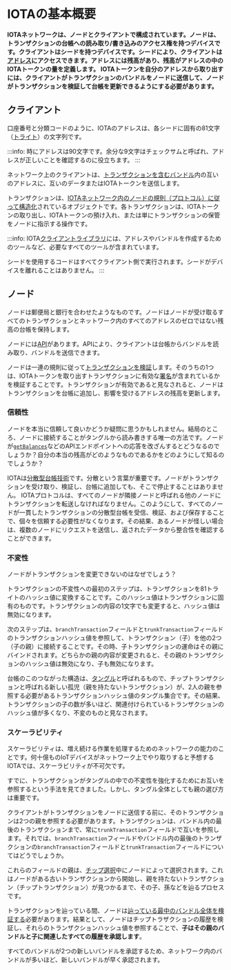 # IOTAの基本概要
<!-- # IOTA basics overview -->

**IOTAネットワークは、ノードとクライアントで構成されています。ノードは、トランザクションの台帳への読み取り/書き込みのアクセス権を持つデバイスです。クライアントはシードを持つデバイスです。シードにより、クライアントは[アドレス](../concepts/addresses-and-signatures.md)にアクセスできます。アドレスには残高があり、残高がアドレスの中のIOTAトークンの量を定義します。 IOTAトークンを自分のアドレスから取り出すには、クライアントがトランザクションのバンドルをノードに送信して、ノードがトランザクションを検証して台帳を更新できるようにする必要があります。**
<!-- **An IOTA network consists of nodes and clients. A node is a device that has read/write access to a ledger of transactions. A client is a device that has a seed. A seed gives a client access to [addresses](../concepts/addresses-and-signatures.md). Addresses have a balance, which defines the amount of IOTA tokens in them. To withdraw IOTA tokens from their addresses, clients must send bundles of transactions to a node so that the nodes can validate the transactions and update their ledgers.** -->

## クライアント
<!-- ## Clients -->

口座番号と分類コードのように、IOTAのアドレスは、各シードに固有の81文字（[トライト](../concepts/trinary.md)）の文字列です。
<!-- Like an account number and sort code, an address in IOTA is a unique string of 81 characters ([trytes](../concepts/trinary.md)) that are unique to each seed. -->

:::info:
時にアドレスは90文字です。余分な9文字はチェックサムと呼ばれ、アドレスが正しいことを確認するのに役立ちます。
:::
<!-- :::info: -->
<!-- Sometimes addresses have 90 characters. The extra 9 characters are called the checksum, which helps you make sure your address is correct. -->
<!-- ::: -->

ネットワーク上のクライアントは、[トランザクションを含むバンドル](../concepts/bundles-and-transactions.md)内の互いのアドレスに、互いのデータまたはIOTAトークンを送信します。
<!-- Clients on the network send each other data or IOTA tokens to each other's addresses in [bundles, which contain transactions](../concepts/bundles-and-transactions.md). -->

トランザクションは、[IOTAネットワーク内のノードの規則（プロトコル）に従って構造化](../references/structure-of-a-transaction.md)されているオブジェクトです。各トランザクションは、IOTAトークンの取り出し、IOTAトークンの預け入れ、または単にトランザクションの保管をノードに指示する操作です。
<!-- Transactions are objects that are [structured according to the rules (protocol) of the nodes in the IOTA network](../references/structure-of-a-transaction.md). Each transaction is an operation that instructs a node to withdraw IOTA tokens, deposit IOTA tokens, or simply store the transaction. -->

:::info:
IOTA[クライアントライブラリ](root://client-libraries/0.1/introduction/overview.md)には、アドレスやバンドルを作成するためのツールなど、必要なすべてのツールが含まれています。

シードを使用するコードはすべてクライアント側で実行されます。シードがデバイスを離れることはありません。
:::
<!-- :::info: -->
<!-- The IOTA [client libraries](root://client-libraries/0.1/introduction/overview.md) contain all the tools you need, including those to create addresses and bundles. -->
<!--  -->
<!-- Any code that uses a seed is executed on the client side. Your seed never leaves your device. -->
<!-- ::: -->

## ノード
<!-- ## Nodes -->

ノードは郵便局と銀行を合わせたようなものです。ノードはノードが受け取るすべてのトランザクションとネットワーク内のすべてのアドレスのゼロではない残高の台帳を保持します。
<!-- Nodes are like a cross between a post office and a bank. They keep a ledger of every transaction that they receive and the non-zero balances of all addresses in the network. -->

ノードには[API](root://iri/0.1/references/api-reference.md)があります。APIにより、クライアントは台帳からバンドルを読み取り、バンドルを送信できます。
<!-- Nodes have an [API](root://iri/0.1/references/api-reference.md), which allows clients to read from the ledger and send bundles. -->

ノードは一連の規則に従って[トランザクションを検証](root://iri/0.1/concepts/transaction-validation.md)します。そのうちの1つは、IOTAトークンを取り出すトランザクションに有効な[署名](../concepts/addresses-and-signatures.md)が含まれているかを検証することです。トランザクションが有効であると見なされると、ノードはトランザクションを台帳に追加し、影響を受けるアドレスの残高を更新します。
<!-- Nodes [validate transactions](root://iri/0.1/concepts/transaction-validation.md) according to a set of rules, one of which states that withdrawals must contain a valid [signature](../concepts/addresses-and-signatures.md). When a transaction is considered valid, the node adds it to its ledger and updates the balances of the affected addresses. -->

### 信頼性
<!-- ### Trust -->

ノードを本当に信頼して良いかどうか疑問に思うかもしれません。結局のところ、ノードに接続することがタングルから読み書きする唯一の方法です。ノードが[`getBalances`](root://iri/0.1/references/api-reference.md#getBalances)などのAPIエンドポイントへの応答を改ざんするとどうなるのでしょうか？自分の本当の残高がどのようなものであるかをどのようにして知るのでしょうか？
<!-- You might be wondering how you can trust a node. After all, connecting to a node is the only way to read from and write to the Tangle. What if a node were to change the response to an API endpoint such as [`getBalances`](root://iri/0.1/references/api-reference.md#getBalances)? How would you know what your real balance is? -->

IOTAは[分散型台帳技術](root://getting-started/0.1/introduction/what-is-dlt.md)です。分散という言葉が重要です。ノードがトランザクションを受け取り、検証し、台帳に追加しても、そこで停止することはありません。 IOTAプロトコルは、すべてのノードが隣接ノードと呼ばれる他のノードにトランザクションを転送しなければなりません。このようにして、すべてのノードが一貫したトランザクションの分散型台帳を受信、検証、および保存することで、個々を信頼する必要性がなくなります。その結果、あるノードが怪しい場合は、複数のノードにリクエストを送信し、返されたデータから整合性を確認することができます。
<!-- Well, IOTA is a [distributed ledger technology](root://getting-started/0.1/introduction/what-is-dlt.md). The word _distributed_ is the key. When a node receives a transaction, validates it, and appends it to its ledger, it doesn't stop there. The IOTA protocol states that all nodes must forward transactions onto other nodes, called their neighbors. This way, all nodes receive, validate, and store a consistent, distributed ledger of transactions, removing the need to trust any individual. As a result, you can send requests to multiple nodes and check the consistency of the returned data. -->

### 不変性
<!-- ### Immutability -->

ノードがトランザクションを変更できないのはなぜでしょう？
<!-- What stops a node from being able to change a transaction? -->

トランザクションの不変性への最初のステップは、トランザクションを81トライトのハッシュ値に変換することです。このハッシュ値はトランザクションに固有のものです。トランザクションの内容の1文字でも変更すると、ハッシュ値は無効になります。
<!-- The first step to transaction immutability is to hash its contents into 81 trytes. This hash is unique to the transaction. If one character of the transaction's contents were to be changed, the hash would be invalid. -->

次のステップは、`branchTransaction`フィールドと`trunkTransaction`フィールドのトランザクションハッシュ値を参照して、トランザクション（子）を他の2つ（子の親）に接続することです。その時、子トランザクションの運命はその親にバインドされます。どちらかの親の内容が変更されると、その親のトランザクションのハッシュ値は無効になり、子も無効になります。
<!-- The next step is to connect the transaction (called a child) to two others (called its parents) by referencing their transaction hashes in the `branchTransaction` and `trunkTransaction` fields. Now, the fate of the child transaction is bound to its parent. If the contents of either parents change, their transaction hashes will be invalid, making the child invalid. -->

台帳のこのつながった構造は、[タングル](root://the-tangle/0.1/introduction/overview.md)と呼ばれるもので、チップトランザクションと呼ばれる新しい孤児（親を持たないトランザクション）が、2人の親を参照する必要があるトランザクションハッシュ値のタングル集合です。その結果、トランザクションの子の数が多いほど、関連付けられているトランザクションのハッシュ値が多くなり、不変のものと見なされます。
<!-- This connected structure in the ledger is what's called [the Tangle](root://the-tangle/0.1/introduction/overview.md), a tangled family of transaction hashes where any new orphaned child (with no parents), called a tip transaction, must reference two parents. As a result, the more children a transaction has, the more transaction hashes that are connected to it, and the more immutable it is considered. -->

### スケーラビリティ
<!-- ### Scalability -->

スケーラビリティは、増え続ける作業を処理するためのネットワークの能力のことです。何十億ものIoTデバイスがネットワーク上でやり取りすると予想するIOTAでは、スケーラビリティが不可欠です。
<!-- Scalability is the capability of a network to handle a growing amount of work. In IOTA, where billions of Internet-of-things devices are expected to transact on the network, scalability is essential. -->

すでに、トランザクションがタングルの中での不変性を強化するためにお互いを参照するという手法を見てきました。しかし、タングル全体としても親の選び方は重要です。
<!-- You've already seen that transactions reference each other to strengthen their immutability in the Tangle. But, what's also important about the the Tangle is how parents are chosen. -->

クライアントがトランザクションをノードに送信する前に、そのトランザクションは2つの親を参照する必要があります。トランザクションは、バンドル内の最後のトランザクションまで、常に`trunkTransaction`フィールドで互いを参照します。それでは、`branchTransaction`フィールドやバンドル内の最後のトランザクションの`branchTransaction`フィールドと`trunkTransaction`フィールドについてはどうでしょうか。
<!-- Before a client can send a transaction to a node, that transaction must reference two parents. Transactions, up to the last one in a bundle, will always reference each other in their `trunkTransaction` fields. So, what about the `branchTransaction` field and the `trunkTransaction` and `branchTransaction` fields of the last transaction in the bundle? -->

これらのフィールドの親は、[チップ選択](root://the-tangle/0.1/concepts/tip-selection.md)中にノードによって選択されます。これはノードがある古いトランザクションから開始し、親を持たないトランザクション（チップトランザクション）が見つかるまで、その子、孫などを辿るプロセスです。
<!-- The parents in these fields are chosen by a node during [tip selection](root://the-tangle/0.1/concepts/tip-selection.md). A process where a node starts from an old transaction and traverses its children, grandchildren, and so on, until it finds one without any parents (the selected tip). -->

トランザクションを辿っている間、ノードは[辿っている最中のバンドル全体を検証する](root://iri/0.1/concepts/transaction-validation.md#bundle-validator)必要があります。結果として、ノードはチップトラザクションの履歴を検証し、それらのトランザクションハッシュ値を参照することで、**子はその親のバンドルと子に関連したすべての履歴を承認します**。
<!-- While traversing transactions, the node must [validate their entire bundle](root://iri/0.1/concepts/transaction-validation.md#bundle-validator). As a result, by having the node validate the history of the tip transactions and by referencing their transaction hashes, **a child approves its parents' bundles and their entire history**. -->

すべてのバンドルが2つの新しいバンドルを承認するため、ネットワーク内のバンドルが多いほど、新しいバンドルが早く承認されます。
<!-- Because every bundle approves two new bundles, the more bundles in the network, the faster new ones are approved. -->

